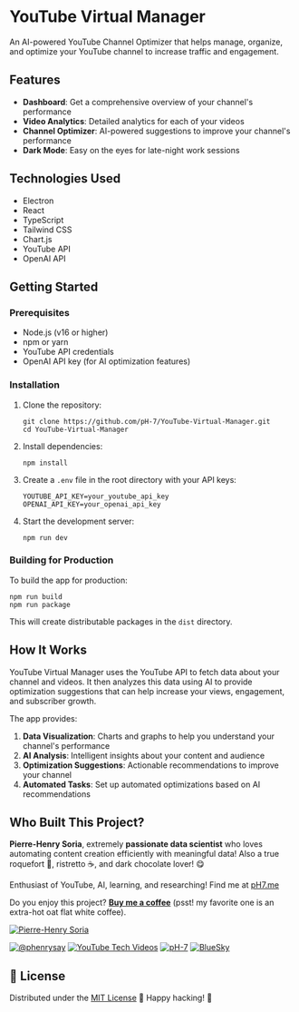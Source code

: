 # YouTube Virtual Manager

An AI-powered YouTube Channel Optimizer that helps manage, organize, and optimize your YouTube channel to increase traffic and engagement.

## Features

- **Dashboard**: Get a comprehensive overview of your channel's performance
- **Video Analytics**: Detailed analytics for each of your videos
- **Channel Optimizer**: AI-powered suggestions to improve your channel's performance
- **Dark Mode**: Easy on the eyes for late-night work sessions

## Technologies Used

- Electron
- React
- TypeScript
- Tailwind CSS
- Chart.js
- YouTube API
- OpenAI API

## Getting Started

### Prerequisites

- Node.js (v16 or higher)
- npm or yarn
- YouTube API credentials
- OpenAI API key (for AI optimization features)

### Installation

1. Clone the repository:
   ```
   git clone https://github.com/pH-7/YouTube-Virtual-Manager.git
   cd YouTube-Virtual-Manager
   ```

2. Install dependencies:
   ```
   npm install
   ```

3. Create a `.env` file in the root directory with your API keys:
   ```
   YOUTUBE_API_KEY=your_youtube_api_key
   OPENAI_API_KEY=your_openai_api_key
   ```

4. Start the development server:
   ```
   npm run dev
   ```

### Building for Production

To build the app for production:

```
npm run build
npm run package
```

This will create distributable packages in the `dist` directory.

## How It Works

YouTube Virtual Manager uses the YouTube API to fetch data about your channel and videos. It then analyzes this data using AI to provide optimization suggestions that can help increase your views, engagement, and subscriber growth.

The app provides:

1. **Data Visualization**: Charts and graphs to help you understand your channel's performance
2. **AI Analysis**: Intelligent insights about your content and audience
3. **Optimization Suggestions**: Actionable recommendations to improve your channel
4. **Automated Tasks**: Set up automated optimizations based on AI recommendations


## Who Built This Project?

**Pierre-Henry Soria**, extremely **passionate data scientist** who loves automating content creation efficiently with meaningful data! Also a true roquefort 🧀, ristretto ☕️, and dark chocolate lover! 😋

Enthusiast of YouTube, AI, learning, and researching! Find me at [pH7.me](https://ph7.me)

Do you enjoy this project? **[Buy me a coffee](https://ko-fi.com/phenry)** (psst! my favorite one is an extra-hot oat flat white coffee).

[![Pierre-Henry Soria](https://s.gravatar.com/avatar/a210fe61253c43c869d71eaed0e90149?s=200)](https://ph7.me "Pierre-Henry Soria's personal website")

[![@phenrysay][x-icon]](https://x.com/phenrysay "Follow Me on X") [![YouTube Tech Videos][youtube-icon]](https://www.youtube.com/@pH7Programming "My YouTube Tech Channel") [![pH-7][github-icon]](https://github.com/pH-7 "Follow Me on GitHub") [![BlueSky][bsky-icon]](https://bsky.app/profile/pierrehenry.dev "Follow Me on BlueSky")

## 📄 License

Distributed under the [MIT License](LICENSE.md) 🎉 Happy hacking! 🤠


<!-- GitHub's Markdown reference links -->
[x-icon]: https://img.shields.io/badge/x-000000?style=for-the-badge&logo=x
[bsky-icon]: https://img.shields.io/badge/BlueSky-00A8E8?style=for-the-badge&logo=bluesky&logoColor=white
[youtube-icon]: https://img.shields.io/badge/YouTube-FF0000?style=for-the-badge&logo=youtube&logoColor=white
[github-icon]: https://img.shields.io/badge/GitHub-100000?style=for-the-badge&logo=github&logoColor=white
